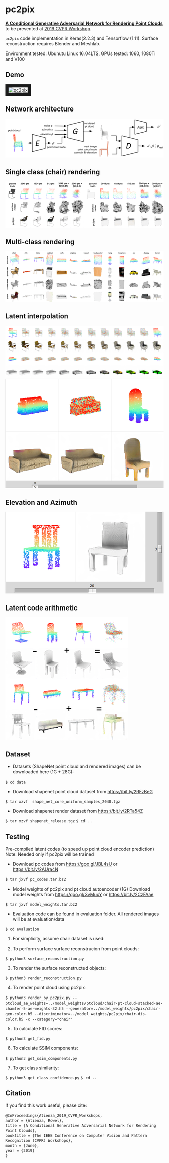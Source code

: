 # pc2pix
**[A Conditional Generative Adversarial Network for Rendering Point Clouds](http://openaccess.thecvf.com/content_CVPRW_2019/papers/3D-WidDGET/Atienza_A_Conditional_Generative_Adversarial_Network_for_Rendering_Point_Clouds_CVPRW_2019_paper.pdf)** to be presented at [2019 CVPR Workshop](https://sites.google.com/view/3d-widget/home?authuser=0).

`pc2pix` code implementation in Keras(2.2.3) and Tensorflow (1.11). Surface reconstruction requires Blender and Meshlab.

Environment tested: Ubunutu Linux 16.04LTS, GPUs tested: 1060, 1080Ti and V100

## Demo

<a href="http://www.youtube.com/watch?feature=player_embedded&v=qrkHhar_ynk
" target="_blank"><img src="http://img.youtube.com/vi/qrkHhar_ynk/0.jpg" 
alt="pc2pix" width="640" height="360" border="10" /></a>

## Network architecture
![Network](media/pc2pix.png)

## Single class (chair) rendering
![Chair render](media/row_of_chairs.png)

## Multi-class rendering
![All render](media/all_renders_row.png)

## Latent interpolation
![Latent interpolation](media/pc_interpolate.png)
![Sofa to Chair](media/sofa2chair.gif)

## Elevation and Azimuth
![Elevation and Azimuth](media/azim_elev.gif)

## Latent code arithmetic
<img src="media/pc_arithmetic.png" width="390" height="390">


## Dataset
- Datasets (ShapeNet point cloud and rendered images) can be downloaded here (1G + 28G):

`$ cd data`

- Download shapenet point cloud dataset from https://bit.ly/2RFzBeG

`$ tar xzvf  shape_net_core_uniform_samples_2048.tgz`

- Download shapenet render dataset from https://bit.ly/2RTa54Z 

`$ tar xzvf shapenet_release.tgz`
`$ cd ..`

## Testing 
Pre-compiled latent codes (to speed up point cloud encoder prediction)
Note: Needed only if pc2pix will be trained

- Download pc codes from https://goo.gl/JBL4sU or https://bit.ly/2AUra4N

`$ tar jxvf pc_codes.tar.bz2`

- Model weights of pc2pix and pt cloud autoencoder (1G)
Download model weights from https://goo.gl/3vMuxY or https://bit.ly/2CzFAae

`$ tar jxvf model_weights.tar.bz2`


- Evaluation code can be found in evaluation folder. All rendered images will be at evaluation/data

`$ cd evaluation`

1) For simplicity, assume chair dataset is used:

2) To perform surface surface reconstrucion from point clouds:

`$ python3 surface_reconstruction.py`

3) To render the surface reconstructed objects:

`$ python3 render_reconstruction.py`

4) To render point cloud using pc2pix:

`$ python3 render_by_pc2pix.py --ptcloud_ae_weights=../model_weights/ptcloud/chair-pt-cloud-stacked-ae-chamfer-5-ae-weights-32.h5 --generator=../model_weights/pc2pix/chair-gen-color.h5 --discriminator=../model_weights/pc2pix/chair-dis-color.h5 -c --category="chair"`

5) To calculate FID scores:

`$ python3 get_fid.py`

6) To calculate SSIM components:

`$ python3 get_ssim_components.py`

7) To get class similarity:

`$ python3 get_class_confidence.py`
`$ cd ..`

## Citation
If you find this work useful, please cite:

```
@InProceedings{Atienza_2019_CVPR_Workshops,
author = {Atienza, Rowel},
title = {A Conditional Generative Adversarial Network for Rendering Point Clouds},
booktitle = {The IEEE Conference on Computer Vision and Pattern Recognition (CVPR) Workshops},
month = {June},
year = {2019}
}

